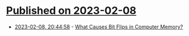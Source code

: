 # [Published on 2023-02-08](index.md)

* [2023-02-08, 20:44:58](https://news.ycombinator.com/item?id=34714789) - [What Causes Bit Flips in Computer Memory?](https://blog.robertelder.org/causes-of-bit-flips-in-computer-memory/)
